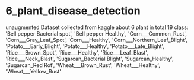 # 6_plant_disease_detection
unaugmented Dataset collected from kaggle about 6 plant in total 19 class:
'Bell pepper Bacterial spot',
 'Bell pepper Healthy',
 'Corn___Common_Rust',
 'Corn___Gray_Leaf_Spot',
 'Corn___Healthy',
 'Corn___Northern_Leaf_Blight',
 'Potato___Early_Blight',
 'Potato___Healthy',
 'Potato___Late_Blight',
 'Rice___Brown_Spot',
 'Rice___Healthy',
 'Rice___Leaf_Blast',
 'Rice___Neck_Blast',
 'Sugarcan_Bacterial Blight',
 'Sugarcan_Healthy',
 'Sugarcan_Red Rot',
 'Wheat___Brown_Rust',
 'Wheat___Healthy',
 'Wheat___Yellow_Rust'
